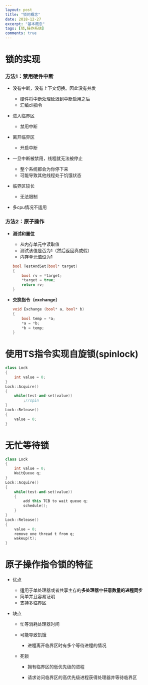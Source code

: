 ```yaml
---
layout: post
title: "锁的概念"
date: 2018-12-27
excerpt: "基本概念"
tags: [锁,操作系统]
comments: true
---
```

# 锁的实现

### 方法1：禁用硬件中断

- 没有中断，没有上下文切换。因此没有并发
  - 硬件将中断处理延迟到中断启用之后
  - 汇编cli指令

- 进入临界区
  - 禁用中断

- 离开临界区
  - 开启中断

- 一旦中断被禁用，线程就无法被停止
  - 整个系统都会为你停下来
  - 可能导致其他线程处于饥饿状态

- 临界区较长
  - 无法限制

- 多cpu情况不适用

### 方法2：原子操作

- **测试和置位**

  - 从内存单元中读取值
  - 测试该值是否为1（然后返回真或假）
  - 内存单元值设为1

  ```c
  bool TestAndSet(bool* target)
  {
      bool rv = *target;
      *target = true;
      return rv;
  }
  ```

- **交换指令（exchange）**

  ```c
  void Exchange (bool* a, bool* b)
  {
      bool temp = *a;
      *a = *b;
      *b = temp;
  }
  ```

  

# 使用TS指令实现自旋锁(spinlock)

```c++
class Lock
{
    int value = 0;
}
Lock::Acquire()
{
    while(test-and-set(value))
        ;//spin
}
Lock::Release()
{
    value = 0;
}
```

# 无忙等待锁

```c++
class Lock
{
    int value = 0;
    WaitQueue q;
}
Lock::Acquire()
{
    while(test-and-set(value))
    {
        add this TCB to wait queue q;
        schedule();
    }
}
Lock::Release()
{
    value = 0;
    remove one thread t from q;
    wakeup(t);
}
```

# 原子操作指令锁的特征

- 优点
  - 适用于单处理器或者共享主存的**多处理器**中**任意数量的进程同步**
  - 简单并且容易证明
  - 支持多临界区

- 缺点

  - 忙等消耗处理器时间
  - 可能导致饥饿
    - 进程离开临界区时有多个等待进程的情况

  - 死锁

    - 拥有临界区的低优先级的进程

    - 请求访问临界区的高优先级进程获得处理器并等待临界区

